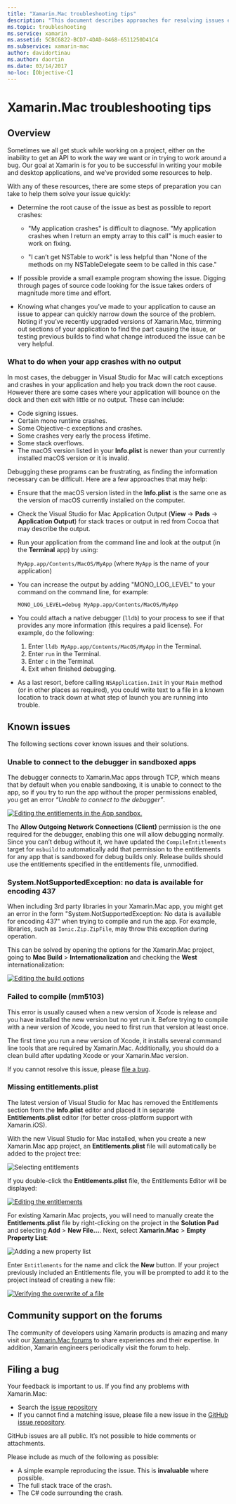 ```yaml
---
title: "Xamarin.Mac troubleshooting tips"
description: "This document describes approaches for resolving issues encountered when developing Xamarin.Mac applications. It also discusses ways to get support."
ms.topic: troubleshooting
ms.service: xamarin
ms.assetid: 5CBC6822-BCD7-4DAD-8468-6511250D41C4
ms.subservice: xamarin-mac
author: davidortinau
ms.author: daortin
ms.date: 03/14/2017
no-loc: [Objective-C]
---
```


# Xamarin.Mac troubleshooting tips

## Overview

Sometimes we all get stuck while working on a project, either on the inability to get an API to work the way we want or in trying to work around a bug. Our goal at Xamarin is for you to be successful in writing your mobile and desktop applications, and we’ve provided some resources to help.

With any of these resources, there are some steps of preparation you can take to help them solve your issue quickly:

- Determine the root cause of the issue as best as possible to report crashes:

  - "My application crashes" is difficult to diagnose. "My application crashes when I return an empty array to this call" is much easier to work on fixing.

  - "I can’t get NSTable to work" is less helpful than "None of the methods on my NSTableDelegate seem to be called in this case."

- If possible provide a small example program showing the issue. Digging through pages of source code looking for the issue takes orders of magnitude more time and effort.

- Knowing what changes you’ve made to your application to cause an issue to appear can quickly narrow down the source of the problem. Noting if you’ve recently upgraded versions of Xamarin.Mac, trimming out sections of your application to find the part causing the issue, or testing previous builds to find what change introduced the issue can be very helpful.

### What to do when your app crashes with no output

In most cases, the debugger in Visual Studio for Mac will catch exceptions and crashes in your application and help you track down the root cause. However there are some cases where your application will bounce on the dock and then exit with little or no output. These can include:

- Code signing issues.
- Certain mono runtime crashes.
- Some Objective-c exceptions and crashes.
- Some crashes very early the process lifetime.
- Some stack overflows.
- The macOS version listed in your **Info.plist** is newer than your currently installed macOS version or it is invalid.

Debugging these programs can be frustrating, as finding the information necessary can be difficult. Here are a few approaches that may help:

- Ensure that the macOS version listed in the **Info.plist** is the same one as the version of macOS currently installed on the computer.
- Check the Visual Studio for Mac Application Output (**View** -> **Pads** -> **Application Output**) for stack traces or output in red from Cocoa that may describe the output.
- Run your application from the command line and look at the output (in the **Terminal** app) by using:

  `MyApp.app/Contents/MacOS/MyApp` (where `MyApp` is the name of your application)
- You can increase the output by adding "MONO_LOG_LEVEL" to your command on the command line, for example:

  `MONO_LOG_LEVEL=debug MyApp.app/Contents/MacOS/MyApp`
- You could attach a native debugger (`lldb`) to your process to see if that provides any more information (this requires a paid license). For example, do the following:

  1. Enter `lldb MyApp.app/Contents/MacOS/MyApp` in the Terminal.
  2. Enter `run` in the Terminal.
  3. Enter `c` in the Terminal.
  4. Exit when finished debugging.
- As a last resort, before calling `NSApplication.Init` in your `Main` method (or in other places as required), you could write text to a file in a known location to track down at what step of launch you are running into trouble.

## Known issues

The following sections cover known issues and their solutions.

### Unable to connect to the debugger in sandboxed apps

The debugger connects to Xamarin.Mac apps through TCP, which means that by default when you enable sandboxing, it is unable to connect to the app, so if you try to run the app without the proper permissions enabled, you get an error *“Unable to connect to the debugger”*.

[![Editing the entitlements in the App sandbox.](troubleshooting-images/debug01.png "Editing the entitlements")](troubleshooting-images/debug01-large.png#lightbox)

The **Allow Outgoing Network Connections (Client)** permission is the one required for the debugger, enabling this one will allow debugging normally. Since you can’t debug without it, we have updated the `CompileEntitlements` target for `msbuild` to automatically add that permission to the entitlements for any app that is sandboxed for debug builds only. Release builds should use the entitlements specified in the entitlements file, unmodified.

### System.NotSupportedException: no data is available for encoding 437

When including 3rd party libraries in your Xamarin.Mac app, you might get an error in the form "System.NotSupportedException: No data is available for encoding 437" when trying to compile and run the app. For example, libraries, such as `Ionic.Zip.ZipFile`, may throw this exception during operation.

This can be solved by opening the options for the Xamarin.Mac project, going to **Mac Build** > **Internationalization** and checking the **West** internationalization:

[![Editing the build options](troubleshooting-images/issue01.png "Editing the build options")](troubleshooting-images/issue01-large.png#lightbox)

### Failed to compile (mm5103)

This error is usually caused when a new version of Xcode is release and you have installed the new version but no yet run it. Before trying to compile with a new version of Xcode, you need to first run that version at least once.

The first time you run a new version of Xcode, it installs several command line tools that are required by Xamarin.Mac. Additionally, you should do a clean build after updating Xcode or your Xamarin.Mac version.

If you cannot resolve this issue, please [file a bug](#filing-a-bug).

### Missing entitlements.plist

The latest version of Visual Studio for Mac has removed the Entitlements section from the **Info.plist** editor and placed it in separate **Entitlements.plist** editor (for better cross-platform support with Xamarin.iOS).

With the new Visual Studio for Mac installed, when you create a new Xamarin.Mac app project, an **Entitlements.plist** file will automatically be added to the project tree:

![Selecting entitlements](troubleshooting-images/entitlements01.png "Selecting entitlements")

If you double-click the **Entitlements.plist** file, the Entitlements Editor will be displayed:

[![Editing the entitlements](troubleshooting-images/entitlements02.png "Editing the entitlements")](troubleshooting-images/entitlements02-large.png#lightbox)

For existing Xamarin.Mac projects, you will need to manually create the **Entitlements.plist** file by right-clicking on the project in the **Solution Pad** and selecting **Add** > **New File...**. Next, select **Xamarin.Mac** > **Empty Property List**:

![Adding a new property list](troubleshooting-images/entitlements03.png "Adding a new property list")

Enter `Entitlements` for the name and click the **New** button. If your project previously included an Entitlements file, you will be prompted to add it to the project instead of creating a new file:

[![Verifying the overwrite of a file](troubleshooting-images/entitlements04.png "Verifying the overwrite of a file")](troubleshooting-images/entitlements04-large.png#lightbox)

## Community support on the forums

The community of developers using Xamarin products is amazing and many visit our [Xamarin.Mac forums](https://forums.xamarin.com/categories/xamarin-mac) to share experiences and their expertise. In addition, Xamarin engineers periodically visit the forum to help.

<a name="filing-a-bug"></a>

## Filing a bug

Your feedback is important to us. If you find any problems with Xamarin.Mac:

- Search the [issue repository](https://github.com/xamarin/xamarin-macios/issues)
- If you cannot find a matching issue, please file a new issue in the [GitHub issue repository](https://github.com/xamarin/xamarin-macios/issues/new).

GitHub issues are all public. It’s not possible to hide comments or attachments.

Please include as much of the following as possible:

- A simple example reproducing the issue. This is **invaluable** where possible.
- The full stack trace of the crash.
- The C# code surrounding the crash.
